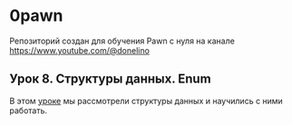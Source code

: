 # 0pawn
Репозиторий создан для обучения Pawn с нуля на канале https://www.youtube.com/@donelino

## Урок 8. Структуры данных. Enum

В этом [уроке](https://youtu.be/uFMFdWXh6x4) мы рассмотрели структуры данных и научились с ними работать.
